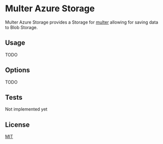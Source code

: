 # Multer Azure Storage

Multer Azure Storage provides a Storage for [multer](https://github.com/expressjs/multer) allowing for saving data to Blob Storage.

## Usage
TODO

## Options
TODO

## Tests
Not implemented yet

## License

[MIT](LICENSE)
